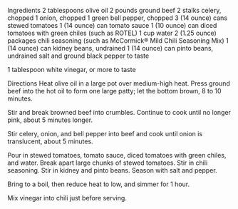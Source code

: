 
Ingredients
2 tablespoons olive oil
2 pounds ground beef
2 stalks celery, chopped
1 onion, chopped
1 green bell pepper, chopped
3 (14 ounce) cans stewed tomatoes
1 (14 ounce) can tomato sauce
1 (10 ounce) can diced tomatoes with green chiles (such as ROTEL)
1 cup water
2 (1.25 ounce) packages chili seasoning (such as McCormick® Mild Chili Seasoning Mix)
1 (14 ounce) can kidney beans, undrained
1 (14 ounce) can pinto beans, undrained
salt and ground black pepper to taste

1 tablespoon white vinegar, or more to taste

Directions
Heat olive oil in a large pot over medium-high heat. Press ground beef into the hot oil to form one large patty; let the bottom brown, 8 to 10 minutes.

Stir and break browned beef into crumbles. Continue to cook until no longer pink, about 5 minutes longer.

Stir celery, onion, and bell pepper into beef and cook until onion is translucent, about 5 minutes.

Pour in stewed tomatoes, tomato sauce, diced tomatoes with green chiles, and water. Break apart large chunks of stewed tomatoes. Stir in chili seasoning. Stir in kidney and pinto beans. Season with salt and pepper.

Bring to a boil, then reduce heat to low, and simmer for 1 hour.

Mix vinegar into chili just before serving.
